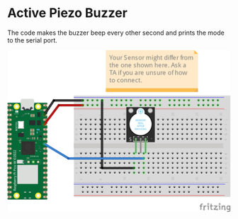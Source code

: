 # Active Piezo Buzzer
The code makes the buzzer beep every other second and prints the mode to the serial port.

![](connection/Active_Piezo_Buzzer_bb.png)